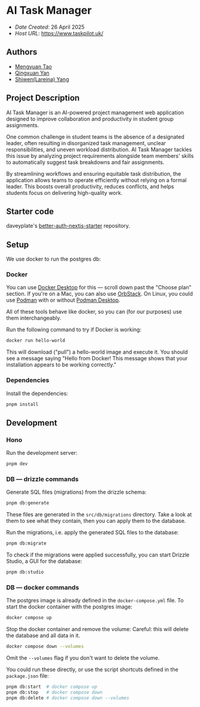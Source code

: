 # AI Task Manager

- _Date Created_: 26 April 2025
- _Host URL_: https://www.taskpilot.uk/

## Authors

- [Mengyuan Tao](mt867@cornell.edu)
- [Qingxuan Yan](qy264@cornell.edu)
- [Shiwen(Lareina) Yang](sy796@cornell.edu)

## Project Description

AI Task Manager is an AI-powered project management web application designed to improve collaboration and productivity in student group assignments.

One common challenge in student teams is the absence of a designated leader, often resulting in disorganized task management, unclear responsibilities, and uneven workload distribution. AI Task Manager tackles this issue by analyzing project requirements alongside team members' skills to automatically suggest task breakdowns and fair assignments.

By streamlining workflows and ensuring equitable task distribution, the application allows teams to operate efficiently without relying on a formal leader. This boosts overall productivity, reduces conflicts, and helps students focus on delivering high-quality work.

## Starter code

daveyplate's [better-auth-nextjs-starter](https://github.com/daveyplate/better-auth-nextjs-starter) repository.

## Setup

We use docker to run the postgres db:

### Docker

You can use [Docker Desktop](https://www.docker.com/products/docker-desktop/) for this — scroll down past the "Choose plan" section. If you're on a Mac, you can also use [OrbStack](https://orbstack.dev/). On Linux, you could use [Podman](https://podman.io/) with or without [Podman Desktop](https://podman-desktop.io/).

All of these tools behave like docker, so you can (for our purposes) use them interchangeably.

Run the following command to try if Docker is working:
```bash
docker run hello-world
```

This will download ("pull") a hello-world image and execute it. You should see a message saying "Hello from Docker! This message shows that your installation appears to be working correctly."

### Dependencies

Install the dependencies:
```bash
pnpm install
```

## Development

### Hono

Run the development server:
```bash
pnpm dev
```

### DB — drizzle commands

Generate SQL files (migrations) from the drizzle schema:
```bash
pnpm db:generate
```

These files are generated in the `src/db/migrations` directory. Take a look at them to see what they contain, then you can apply them to the database.

Run the migrations, i.e. apply the generated SQL files to the database:
```bash
pnpm db:migrate
```

To check if the migrations were applied successfully, you can start Drizzle Studio, a GUI for the database:
```bash
pnpm db:studio
```

### DB — docker commands

The postgres image is already defined in the `docker-compose.yml` file.
To start the docker container with the postgres image:

```bash
docker compose up
```

Stop the docker container and remove the volume:
Careful: this will delete the database and all data in it.
```bash
docker compose down --volumes
```
Omit the `--volumes` flag if you don't want to delete the volume.


You could run these directly, or use the script shortcuts defined in the `package.json` file:

```bash
pnpm db:start  # docker compose up
pnpm db:stop   # docker compose down
pnpm db:delete # docker compose down --volumes
```
